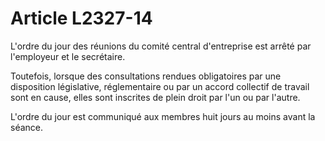 # Article L2327-14

L'ordre du jour des réunions du comité central d'entreprise est arrêté par l'employeur et le secrétaire.

Toutefois, lorsque des consultations rendues obligatoires par une disposition législative, réglementaire ou par un accord collectif de travail sont en cause, elles sont inscrites de plein droit par l'un ou par l'autre.

L'ordre du jour est communiqué aux membres huit jours au moins avant la séance.